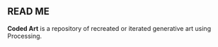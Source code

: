 ## READ ME

**Coded Art** is a repository of recreated or iterated generative art using Processing.
